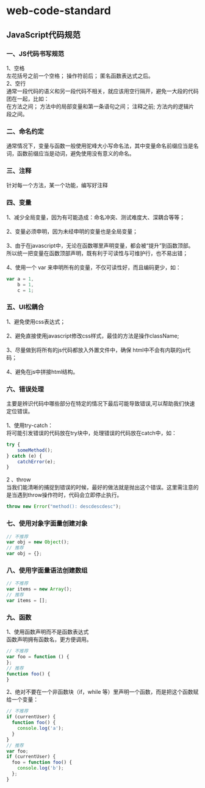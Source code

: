 # web-code-standard
## JavaScript代码规范

### 一、JS代码书写规范
1、空格<br/>
    左花括号之前一个空格；
    操作符前后；
    匿名函数表达式之后。
<br/>
2、空行<br/>
通常一段代码的语义和另一段代码不相关，就应该用空行隔开，避免一大段的代码团在一起，比如：<br/>
    在方法之间；
    方法中的局部变量和第一条语句之间；
    注释之前;
    方法内的逻辑片段之间。
### 二、命名约定
通常情况下，变量与函数一般使用驼峰大小写命名法，其中变量命名前缀应当是名词，函数前缀应当是动词，避免使用没有意义的命名。

### 三、注释
针对每一个方法，某一个功能，编写好注释

### 四、变量
1、减少全局变量，因为有可能造成：命名冲突、测试难度大、深耦合等等；<br/><br/>
2、变量必须申明，因为未经申明的变量也是全局变量；<br/><br/>
3、由于在javascript中，无论在函数哪里声明变量，都会被“提升”到函数顶部。所以统一把变量在函数顶部声明，既有利于可读性与可维护行，也不易出错；<br/><br/>
4、使用一个 var 来申明所有的变量，不仅可读性好，而且编码更少，如：<br/>
``` javascript
var a = 1,
    b = 1,
    c = 1;
```

### 五、UI松耦合
1、避免使用css表达式；<br/><br/>
2、避免直接使用javascript修改css样式，最佳的方法是操作className;<br/><br/>
3、尽量做到将所有的js代码都放入外置文件中，确保
html中不会有内联的js代码；<br/><br/>
4、避免在js中拼接html结构。<br/>

### 六、错误处理
主要是辨识代码中哪些部分在特定的情况下最后可能导致错误,可以帮助我们快速定位错误。<br/><br/>
1、使用try-catch：<br/>
将可能引发错误的代码放在try块中，处理错误的代码放在catch中，如：<br/>
``` javascript
try {
    someMethod();
} catch (e) {
    catchError(e);
}
```
2 、throw<br/>
当我们能清晰的捕捉到错误的时候，最好的做法就是抛出这个错误。这里需注意的是当遇到throw操作符时，代码会立即停止执行。<br/>
``` javascript
throw new Error("method(): descdescdesc");
```

### 七、使用对象字面量创建对象
``` javascript
// 不推荐
var obj = new Object();
// 推荐
var obj = {};
```

### 八、使用字面量语法创建数组
``` javascript
// 不推荐
var items = new Array();
// 推荐
var items = [];
```

### 九、函数
1、使用函数声明而不是函数表达式<br/>
函数声明拥有函数名，更方便调用。
``` javascript
// 不推荐
var foo = function () {
};
// 推荐
function foo() {
}
```
2、绝对不要在一个非函数块（if，while 等）里声明一个函数，而是把这个函数赋给一个变量：<br/>
``` javascript
// 不推荐
if (currentUser) {
  function foo() {
    console.log('a');
  }
}
// 推荐
var foo;
if (currentUser) {
  foo = function foo() {
    console.log('b');
  };
}
```
